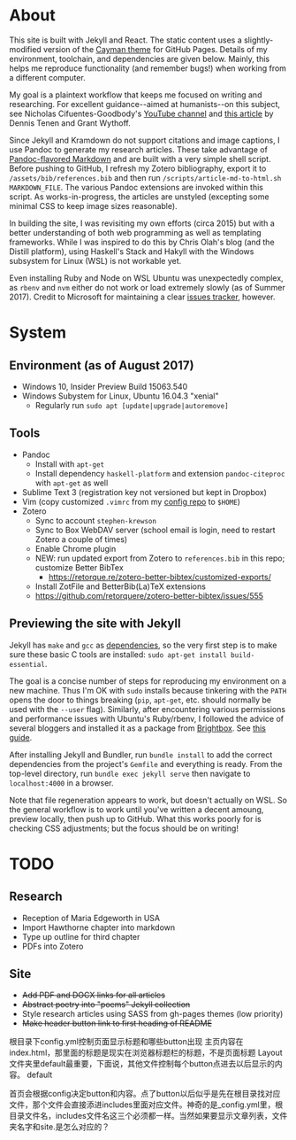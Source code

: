 About
=====
This site is built with Jekyll and React. The static content uses a slightly-
modified version of the [Cayman theme](https://pages-themes.github.io/cayman/) for GitHub Pages. Details of my environment, toolchain, and dependencies are given below. Mainly, this helps me reproduce functionality (and remember bugs!) when working from a different computer.

My goal is a plaintext workflow that keeps me focused on writing and researching. For excellent guidance--aimed at humanists--on this subject, see Nicholas Cifuentes-Goodbody's [YouTube channel](https://www.youtube.com/channel/UCYspUZGexLdDLjHRkuERQlg) and [this article](https://programminghistorian.org/lessons/sustainable-authorship-in-plain-text-using-pandoc-and-markdown) by Dennis Tenen and Grant Wythoff.

Since Jekyll and Kramdown do not support citations and image captions, I use Pandoc to generate my research articles. These take advantage of [Pandoc-flavored Markdown](http://pandoc.org/MANUAL.html#pandocs-markdown) and are built with a very simple shell script. Before pushing to GitHub, I refresh my Zotero bibliography, export it to `/assets/bib/references.bib` and then run `/scripts/article-md-to-html.sh MARKDOWN_FILE`. The various Pandoc extensions are invoked within this script. As works-in-progress, the articles are unstyled (excepting some minimal CSS to keep image sizes reasonable).

In building the site, I was revisiting my own efforts (circa 2015) but with a better understanding of both web programming as well as templating frameworks. While I was inspired to do this by Chris Olah's blog (and the Distill platform), using Haskell's Stack and Hakyll with the Windows subsystem for Linux (WSL) is not workable yet.

Even installing Ruby and Node on WSL Ubuntu was unexpectedly complex, as `rbenv` and `nvm` either do not work or load extremely slowly (as of Summer 2017). Credit to Microsoft for maintaining a clear [issues tracker](https://github.com/Microsoft/BashOnWindows/issues), however.


System
======

Environment (as of August 2017)
-------------------------------
* Windows 10, Insider Preview Build 15063.540
* Windows Subystem for Linux, Ubuntu 16.04.3 "xenial"
	- Regularly run `sudo apt [update|upgrade|autoremove]`

Tools
-----
* Pandoc
	- Install with `apt-get`
	- Install dependency `haskell-platform` and extension `pandoc-citeproc` with `apt-get` as well
* Sublime Text 3 (registration key not versioned but kept in Dropbox)
* Vim (copy customized `.vimrc` from my [config repo](https://github.com/StephenKrewson/config) to `$HOME`)
* Zotero
	- Sync to account `stephen-krewson`
	- Sync to Box WebDAV server (school email is login, need to restart Zotero a couple of times)
	- Enable Chrome plugin
	- NEW: run updated export from Zotero to `references.bib` in this repo; customize Better BibTex
		* https://retorque.re/zotero-better-bibtex/customized-exports/
	- Install ZotFile and BetterBib(La)TeX extensions
	- https://github.com/retorquere/zotero-better-bibtex/issues/555

Previewing the site with Jekyll
-------------------------------
Jekyll has `make` and `gcc` as [dependencies](https://jekyllrb.com/docs/installation/), so the very first step is to make sure these basic C tools are installed: `sudo apt-get install build-essential`.

The goal is a concise number of steps for reproducing my environment on a new machine. Thus I'm OK with `sudo` installs because tinkering with the `PATH` opens the door to things breaking (`pip`, `apt-get`, etc. should normally be used with the `--user` flag). Similarly, after encountering various permissions and performance issues with Ubuntu's Ruby/rbenv, I followed the advice of several bloggers and installed it as a package from [Brightbox](https://www.brightbox.com/docs/ruby/ubuntu/). See [this guide](https://ntsystems.it/post/Jekyll-on-WSL).

After installing Jekyll and Bundler, run `bundle install` to add the correct dependencies from the project's `Gemfile` and everything is ready. From the top-level directory, run `bundle exec jekyll serve` then navigate to `localhost:4000` in a browser.

Note that file regeneration appears to work, but doesn't actually on WSL. So the general workflow is to work until you've written a decent amoung, preview locally, then push up to GitHub. What this works poorly for is checking CSS adjustments; but the focus should be on writing!


TODO
====

Research
--------
* Reception of Maria Edgeworth in USA
* Import Hawthorne chapter into markdown
* Type up outline for third chapter
* PDFs into Zotero

Site
----
* ~~Add PDF and DOCX links for all articles~~
* ~~Abstract poetry into "poems" Jekyll collection~~
* Style research articles using SASS from gh-pages themes (low priority)
* ~~Make header button link to first heading of README~~


根目录下config.yml控制页面显示标题和哪些button出现
主页内容在index.html，那里面的标题是现实在浏览器标题栏的标题，不是页面标题
Layout文件夹里default最重要，下面说，其他文件控制每个button点进去以后显示的内容。
default

首页会根据config决定button和内容。点了button以后似乎是先在根目录找对应文件，那个文件会直接添进includes里面对应文件。神奇的是_config.yml里，根目录文件名，includes文件名这三个必须都一样。当然如果要显示文章列表，文件夹名字和site.是怎么对应的？
